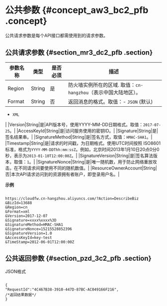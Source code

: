 # 公共参数 {#concept_aw3_bc2_pfb .concept}

公共请求参数是每个API接口都需使用到的请求参数。

## 公共请求参数 {#section_mr3_dc2_pfb .section}

|参数名称|类型|是否必须|描述|
|----|--|----|--|
|Region|String|是|防火墙实例所在的区域. 取值：`cn-hangzhou`（表示中国大陆地区）。|
|Format|String|否|返回消息的格式。取值：-   `JSON` \(默认\)
-   `XML`

|
|Version|String|是|API版本号，使用YYYY-MM-DD日期格式。取值：`2017-07-25`。|
|AccessKeyId|String|是|访问服务使用的密钥ID。|
|Signature|String|是|签名结果串。|
|SignatureMethod|String|是|签名方式，取值：`HMAC-SHA1`。|
|Timestamp|String|是|请求的时间戳，为日期格式。使用UTC时间按照 ISO8601标准，格式为`YYYY-MM-DDThh:mm:ssZ`。例如，北京时间2013年1月10日20点0分0秒，表示为`2013-01-10T12:00:00Z`。|
|SignatureVersion|String|是|签名算法版本，取值：`1`。|
|SignatureNonce|String|是|唯一随机数，用于防止网络重放攻击。在不同请求间要使用不同的随机数值。|
|ResourceOwnerAccount|String|否|本次API请求访问到的资源拥有者账户，即登录用户名。|

**示例**

```

https://cloudfw.cn-hangzhou.aliyuncs.com/?Action=DescribeBiz
&​BizId=13688
​&Region=cn
&Format=xml
&Version=2017-12-07
&Signature=xxxx%xxxx%3D
&SignatureMethod=HMAC-SHA1
&SignatureNonce=15215528852396
&SignatureVersion=1.0
&AccessKeyId=key-test
&TimeStamp=2012-06-01T12:00:00Z
```

## 公共返回参数 {#section_pzd_3c2_pfb .section}

JSON格式

```

{
"RequestId":"4C467B38-3910-447D-87BC-AC049166F216",
/*返回结果数据*/
}
```

